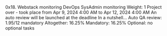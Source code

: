 
0x18. Webstack monitoring
DevOps
SysAdmin
monitoring
 Weight: 1
 Project over - took place from Apr 9, 2024 4:00 AM to Apr 12, 2024 4:00 AM
 An auto review will be launched at the deadline
In a nutshell…
Auto QA review: 1.95/12 mandatory
Altogether:  16.25%
Mandatory: 16.25%
Optional: no optional tasks
